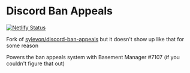 # Discord Ban Appeals

[![Netlify Status](https://api.netlify.com/api/v1/badges/47631f5e-7ffe-4aca-a60a-b2d9f9a38b05/deploy-status)](https://app.netlify.com/sites/userexes-basement-appeals/deploys)

Fork of [sylevon/discord-ban-appeals](https://github.com/sylveon/discord-ban-appeals) but it doesn't show up like that for some reason

Powers the ban appeals system with Basement Manager #7107 (if you couldn't figure that out)
